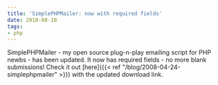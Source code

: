 ```yaml
---
title: 'SimplePHPMailer: now with required fields'
date: 2010-08-10
tags:
- php
---
```

SimplePHPMailer - my open source plug-n-play emailing script for PHP newbs - has been updated.  It now has required fields - no more blank submissions!  Check it out [here]({{< ref "/blog/2008-04-24-simplephpmailer" >}}) with the updated download link.
